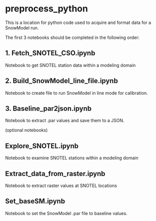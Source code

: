 # preprocess_python
This is a location for python code used to acquire and format data for a SnowModel run. 

The first 3 notebooks should be completed in the following order:

##       1. Fetch_SNOTEL_CSO.ipynb
Notebook to get SNOTEL station data within a modeling domain

##       2. Build_SnowModel_line_file.ipynb
Notebook to create file to run SnowModel in line mode for calibration.

##       3. Baseline_par2json.ipynb
Notebook to extract .par values and save them to a JSON. 


(optional notebooks)

##       Explore_SNOTEL.ipynb
Notebook to examine SNOTEL stations within a modeling domain

##       Extract_data_from_raster.ipynb
Notebook to extract raster values at SNOTEL locations

##       Set_baseSM.ipynb
Notebook to set the SnowModel .par file to baseline values.